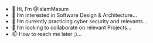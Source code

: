 - 👋 Hi, I’m @IslamMasum
- 👀 I’m interested in Software Design & Architecture...
- 🌱 I’m currently practicing cyber security and relevants...
- 💞️ I’m looking to collaborate on relevant Projects...
- 📫 How to reach me later ;)...

<!---
IslamMasum/IslamMasum is a ✨ special ✨ repository because its `README.md` (this file) appears on your GitHub profile.
You can click the Preview link to take a look at your changes.
--->
